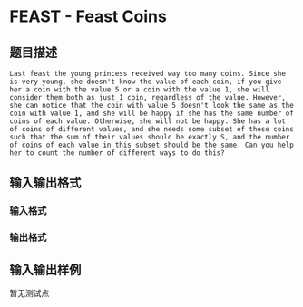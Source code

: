 # FEAST - Feast Coins

## 题目描述

`Last feast the young princess received way too many coins. Since she is very young, she doesn't know the value of each coin, if you give her a coin with the value 5 or a coin with the value 1, she will consider them both as just 1 coin, regardless of the value. However, she can notice that the coin with value 5 doesn't look the same as the coin with value 1, and she will be happy if she has the same number of coins of each value. Otherwise, she will not be happy. She has a lot of coins of different values, and she needs some subset of these coins such that the sum of their values should be exactly S, and the number of coins of each value in this subset should be the same. Can you help her to count the number of different ways to do this?`

## 输入输出格式

### 输入格式

### 输出格式

## 输入输出样例

暂无测试点

